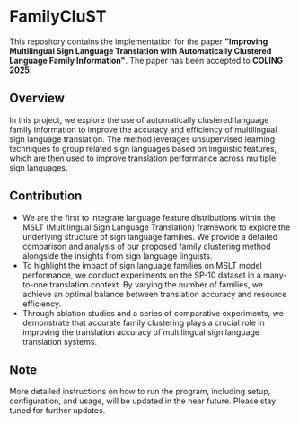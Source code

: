 # FamilyCluST

This repository contains the implementation for the paper **"Improving Multilingual Sign Language Translation with Automatically Clustered Language Family Information"**. The paper has been accepted to **COLING 2025**.

## Overview

In this project, we explore the use of automatically clustered language family information to improve the accuracy and efficiency of multilingual sign language translation. The method leverages unsupervised learning techniques to group related sign languages based on linguistic features, which are then used to improve translation performance across multiple sign languages.

## Contribution

- We are the first to integrate language feature distributions within the MSLT (Multilingual Sign Language Translation) framework to explore the underlying structure of sign language families. We provide a detailed comparison and analysis of our proposed family clustering method alongside the insights from sign language linguists.
- To highlight the impact of sign language families on MSLT model performance, we conduct experiments on the SP-10 dataset in a many-to-one translation context. By varying the number of families, we achieve an optimal balance between translation accuracy and resource efficiency.
- Through ablation studies and a series of comparative experiments, we demonstrate that accurate family clustering plays a crucial role in improving the translation accuracy of multilingual sign language translation systems.

## Note

More detailed instructions on how to run the program, including setup, configuration, and usage, will be updated in the near future. Please stay tuned for further updates.

